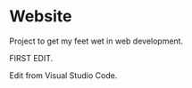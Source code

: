# Website
Project to get my feet wet in web development.

FIRST EDIT.

Edit from Visual Studio Code.
